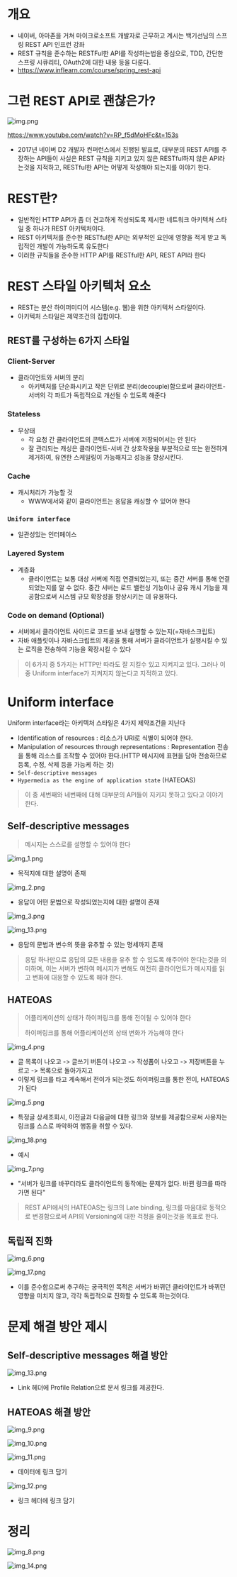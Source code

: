 # 개요

- 네이버, 아마존을 거쳐 마이크로소프트 개발자로 근무하고 계시는 백기선님의 스프링 REST API 인프런 강좌
- REST 규칙을 준수하는 RESTFul한 API를 작성하는법을 중심으로, TDD, 간단한 스프링 시큐리티, OAuth2에 대한 내용 등을 다룬다.
- https://www.inflearn.com/course/spring_rest-api

# 그런 REST API로 괜찮은가?

![img.png](img.png)

https://www.youtube.com/watch?v=RP_f5dMoHFc&t=153s

- 2017년 네이버 D2 개발자 컨퍼런스에서 진행된 발표로, 대부분의 REST API를 주장하는 API들이 사실은 REST 규칙을 지키고 있지 않은 RESTful하지 않은 API라는것을 지적하고, RESTful한 API는 어떻게 작성해야 되는지를 이야기 한다.

# REST란?

- 일반적인 HTTP API가 좀 더 견고하게 작성되도록 제시한 네트워크 아키텍처 스타일 중 하나가 REST 아키텍처이다.
- REST 아키텍처를 준수한 RESTful한 API는 외부적인 요인에 영향을 적게 받고 독립적인 개발이 가능하도록 유도한다
- 이러한 규칙들을 준수한 HTTP API를 RESTful한 API, REST API라 한다

# REST 스타일 아키텍처 요소

- REST는 분산 하이퍼미디어 시스템(e.g. 웹)을 위한 아키텍처 스타일이다.
- 아키텍처 스타일은 제약조건의 집합이다.

## REST를 구성하는 6가지 스타일

### Client-Server

- 클라이언트와 서버의 분리
  - 아키텍처를 단순화시키고 작은 단위로 분리(decouple)함으로써 클라이언트-서버의 각 파트가 독립적으로 개선될 수 있도록 해준다

### Stateless

- 무상태
  - 각 요청 간 클라이언트의 콘텍스트가 서버에 저장되어서는 안 된다
  - 잘 관리되는 캐싱은 클라이언트-서버 간 상호작용을 부분적으로 또는 완전하게 제거하여, 유연한 스케일링이 가능해지고 성능을 향상시킨다.

### Cache

- 캐시처리가 가능할 것
  - WWW에서와 같이 클라이언트는 응답을 캐싱할 수 있어야 한다

### `Uniform interface`

- 일관성있는 인터페이스

### Layered System

- 계층화
  - 클라이언트는 보통 대상 서버에 직접 연결되었는지, 또는 중간 서버를 통해 연결되었는지를 알 수 없다. 중간 서버는 로드 밸런싱 기능이나 공유 캐시 기능을 제공함으로써 시스템 규모 확장성을 향상시키는 데 유용하다.

### Code on demand (Optional)

- 서버에서 클라이언트 사이드로 코드를 보내 실행할 수 있는지(=자바스크립트)
- 자바 애플릿이나 자바스크립트의 제공을 통해 서버가 클라이언트가 실행시킬 수 있는 로직을 전송하여 기능을 확장시킬 수 있다

> 이 6가지 중 5가지는 HTTP만 따라도 잘 지킬수 있고 지켜지고 있다. 그러나 이 중 Uniform interface가 지켜지지 않는다고 지적하고 있다.

# Uniform interface

Uniform interface라는 아키텍처 스타일은 4가지 제약조건을 지닌다

- Identification of resources : 리소스가 URI로 식별이 되어야 한다.
- Manipulation of resources through representations : Representation 전송을 통해 리소스를 조작할 수 있어야 한다.(HTTP 메시지에 표현을 담아 전송하므로 등록, 수정, 삭제 등을 가능케 하는 것)
- `Self-descriptive messages`
- `Hypermedia as the engine of application state` (HATEOAS)

> 이 중 세번째와 네번째에 대해 대부분의 API들이 지키지 못하고 있다고 이야기 한다.

## Self-descriptive messages

> 메시지는 스스로를 설명할 수 있어야 한다

![img_1.png](img_1.png)

- 목적지에 대한 설명이 존재

![img_2.png](img_2.png)

- 응답이 어떤 문법으로 작성되었는지에 대한 설명이 존재

![img_3.png](img_3.png)

![img_13.png](img_13.png)

- 응답의 문법과 변수의 뜻을 유추할 수 있는 명세까지 존재

> 응답 하나만으로 응답의 모든 내용을 유추 할 수 있도록 해주어야 한다는것을 의미하며, 이는 서버가 변하여 메시지가 변해도 여전히 클라이언트가 메시지를 읽고 변화에 대응할 수 있도록 해야 한다.

## HATEOAS

> 어플리케이션의 상태가 하이퍼링크를 통해 전이될 수 있어야 한다
>
> 하이퍼링크를 통해 어플리케이션의 상태 변화가 가능해야 한다

![img_4.png](img_4.png)

- 글 목록이 나오고 -> 글쓰기 버튼이 나오고 -> 작성폼이 나오고 -> 저장버튼을 누르고 -> 목록으로 돌아가지고
- 이렇게 링크를 타고 계속해서 전이가 되는것도 하이퍼링크를 통한 전이, HATEOAS가 된다

![img_5.png](img_5.png)

- 특정글 상세조회시, 이전글과 다음글에 대한 링크와 정보를 제공함으로써 사용자는 링크를 스스로 파악하여 행동을 취할 수 있다.

![img_18.png](img_18.png)

- 예시

![img_7.png](img_7.png)

- "서버가 링크를 바꾸더라도 클라이언트의 동작에는 문제가 없다. 바뀐 링크를 따라가면 된다"

> REST API에서의 HATEOAS는 링크의 Late binding, 링크를 마음대로 동적으로 변경함으로써 API의 Versioning에 대한 걱정을 줄이는것을 목표로 한다.

## 독립적 진화

![img_6.png](img_6.png)

![img_17.png](img_17.png)

- 이를 준수함으로써 추구하는 궁극적인 목적은 서버가 바뀌던 클라이언트가 바뀌던 영향을 미치지 않고, 각각 독립적으로 진화할 수 있도록 하는것이다.

# 문제 해결 방안 제시

## Self-descriptive messages 해결 방안

![img_13.png](img_13.png)

- Link 헤더에 Profile Relation으로 문서 링크를 제공한다.

## HATEOAS 해결 방안

![img_9.png](img_9.png)

![img_10.png](img_10.png)

![img_11.png](img_11.png)

- 데이터에 링크 담기

![img_12.png](img_12.png)

- 링크 헤더에 링크 담기

# 정리

![img_8.png](img_8.png)

![img_14.png](img_14.png)